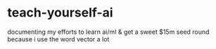 # teach-yourself-ai
documenting my efforts to learn ai/ml &amp; get a sweet $15m seed round because i use the word vector a lot
